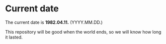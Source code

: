 # Current date

The current date is **1982.04.11.** (YYYY.MM.DD.)

This repository will be good when the world ends, so we will know how long it lasted.